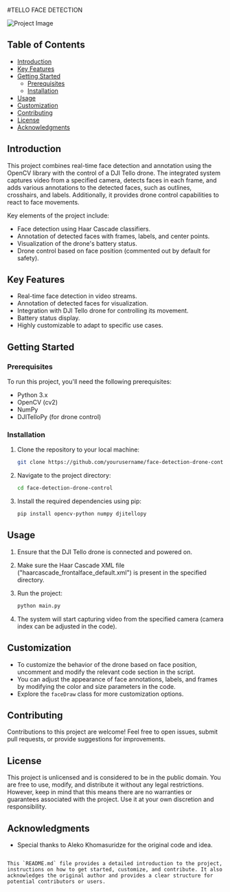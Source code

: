 #TELLO FACE DETECTION

![Project Image](project_image.jpg)

## Table of Contents
- [Introduction](#introduction)
- [Key Features](#key-features)
- [Getting Started](#getting-started)
  - [Prerequisites](#prerequisites)
  - [Installation](#installation)
- [Usage](#usage)
- [Customization](#customization)
- [Contributing](#contributing)
- [License](#license)
- [Acknowledgments](#acknowledgments)

## Introduction

This project combines real-time face detection and annotation using the OpenCV library with the control of a DJI Tello drone. The integrated system captures video from a specified camera, detects faces in each frame, and adds various annotations to the detected faces, such as outlines, crosshairs, and labels. Additionally, it provides drone control capabilities to react to face movements.

Key elements of the project include:
- Face detection using Haar Cascade classifiers.
- Annotation of detected faces with frames, labels, and center points.
- Visualization of the drone's battery status.
- Drone control based on face position (commented out by default for safety).

## Key Features

- Real-time face detection in video streams.
- Annotation of detected faces for visualization.
- Integration with DJI Tello drone for controlling its movement.
- Battery status display.
- Highly customizable to adapt to specific use cases.

## Getting Started

### Prerequisites

To run this project, you'll need the following prerequisites:

- Python 3.x
- OpenCV (cv2)
- NumPy
- DJITelloPy (for drone control)

### Installation

1. Clone the repository to your local machine:

   ```bash
   git clone https://github.com/yourusername/face-detection-drone-control.git
   ```

2. Navigate to the project directory:

   ```bash
   cd face-detection-drone-control
   ```

3. Install the required dependencies using pip:

   ```bash
   pip install opencv-python numpy djitellopy
   ```

## Usage

1. Ensure that the DJI Tello drone is connected and powered on.
2. Make sure the Haar Cascade XML file ("haarcascade_frontalface_default.xml") is present in the specified directory.
3. Run the project:

   ```bash
   python main.py
   ```

4. The system will start capturing video from the specified camera (camera index can be adjusted in the code).

## Customization

- To customize the behavior of the drone based on face position, uncomment and modify the relevant code section in the script.
- You can adjust the appearance of face annotations, labels, and frames by modifying the color and size parameters in the code.
- Explore the `faceDraw` class for more customization options.

## Contributing

Contributions to this project are welcome! Feel free to open issues, submit pull requests, or provide suggestions for improvements.

## License

This project is unlicensed and is considered to be in the public domain. You are free to use, modify, and distribute it without any legal restrictions. However, keep in mind that this means there are no warranties or guarantees associated with the project. Use it at your own discretion and responsibility.


## Acknowledgments

- Special thanks to Aleko Khomasuridze for the original code and idea.
```

This `README.md` file provides a detailed introduction to the project, instructions on how to get started, customize, and contribute. It also acknowledges the original author and provides a clear structure for potential contributors or users.
